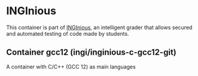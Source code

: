 INGInious
=========

This container is part of [INGInious](https://github.com/UCL-INGI/INGInious), an intelligent grader that allows secured and automated testing of code made by students.

Container gcc12 (ingi/inginious-c-gcc12-git)
---------------------------------------------------------

A container with C/C++ (GCC 12) as main languages
